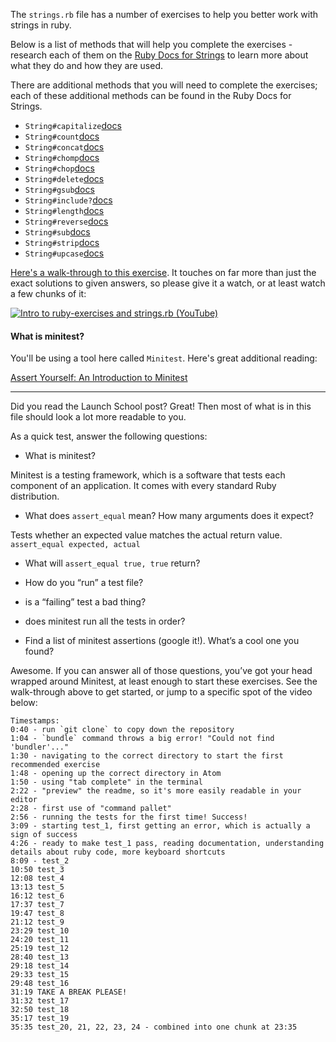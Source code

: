 The `strings.rb` file has a number of exercises to help you better work with strings in ruby.  

Below is a list of methods that will help you complete the exercises - research each of them on the [Ruby Docs for Strings](https://ruby-doc.org/core-2.6.5/String.html) to learn more about what they do and how they are used.

There are additional methods that you will need to complete the exercises; each of these additional methods can be found in the Ruby Docs for Strings.

* `String#capitalize`[docs](https://ruby-doc.org/core-2.6.5/String.html#method-i-capitalize)
* `String#count`[docs](https://ruby-doc.org/core-2.6.5/String.html#method-i-count)
* `String#concat`[docs](https://ruby-doc.org/core-2.6.5/String.html#method-i-concat)
* `String#chomp`[docs](https://ruby-doc.org/core-2.6.5/String.html#method-i-chomp)
* `String#chop`[docs](https://ruby-doc.org/core-2.6.5/String.html#method-i-chop)
* `String#delete`[docs](https://ruby-doc.org/core-2.6.5/String.html#method-i-delete)
* `String#gsub`[docs](https://ruby-doc.org/core-2.6.5/String.html#method-i-gsub)
* `String#include?`[docs](https://ruby-doc.org/core-2.6.5/String.html#method-i-include-3F)
* `String#length`[docs](https://ruby-doc.org/core-2.6.5/String.html#method-i-length)
* `String#reverse`[docs](https://ruby-doc.org/core-2.6.5/String.html#method-i-reverse)
* `String#sub`[docs](https://ruby-doc.org/core-2.6.5/String.html#method-i-sub)
* `String#strip`[docs](https://ruby-doc.org/core-2.6.5/String.html#method-i-strip)
* `String#upcase`[docs](https://ruby-doc.org/core-2.6.5/String.html#method-i-upcase)


[Here's a walk-through to this exercise](https://youtu.be/aeAkLxr5diE). It touches on far more than just the exact solutions to given answers, so please give it a watch, or at least watch a few chunks of it:

[![Intro to ruby-exercises and strings.rb (YouTube)](/images/embedded-video-screenshot-getting-started.jpg)](https://youtu.be/aeAkLxr5diE)

#### What is minitest?

You'll be using a tool here called `Minitest`. Here's great additional reading:

[Assert Yourself: An Introduction to Minitest](https://launchschool.com/blog/assert-yourself-an-introduction-to-minitest)


----------------


Did you read the Launch School post? Great! Then most of what is in this file should look a lot more readable to you.

As a quick test, answer the following questions:

- What is minitest?

Minitest is a testing framework, which is a software that tests each component of an application. It comes with every standard Ruby distribution.

- What does `assert_equal` mean? How many arguments does it expect?

Tests whether an expected value matches the actual return value. `assert_equal expected, actual`

- What will `assert_equal true, true` return?


- How do you “run” a test file?
- is a “failing” test a bad thing?
- does minitest run all the tests in order?
- Find a list of minitest assertions (google it!). What’s a cool one you found?

Awesome. If you can answer all of those questions, you’ve got your head wrapped around Minitest, at least enough to start these exercises. See the walk-through above to get started, or jump to a specific spot of the video below:

```
Timestamps:
0:40 - run `git clone` to copy down the repository
1:04 - `bundle` command throws a big error! "Could not find 'bundler'..."
1:30 - navigating to the correct directory to start the first recommended exercise
1:48 - opening up the correct directory in Atom
1:50 - using "tab complete" in the terminal
2:22 - "preview" the readme, so it's more easily readable in your editor
2:28 - first use of "command pallet"
2:56 - running the tests for the first time! Success!
3:09 - starting test_1, first getting an error, which is actually a sign of success
4:26 - ready to make test_1 pass, reading documentation, understanding details about ruby code, more keyboard shortcuts
8:09 - test_2
10:50 test_3
12:08 test_4
13:13 test_5
16:12 test_6
17:37 test_7
19:47 test_8
21:12 test_9
23:29 test_10
24:20 test_11
25:19 test_12
28:40 test_13
29:18 test_14
29:33 test_15
29:48 test_16
31:19 TAKE A BREAK PLEASE!
31:32 test_17
32:50 test_18
35:17 test_19
35:35 test_20, 21, 22, 23, 24 - combined into one chunk at 23:35
```
